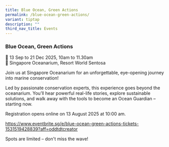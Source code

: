 ```yaml
---
title: Blue Ocean, Green Actions
permalink: /blue-ocean-green-actions/
variant: tiptap
description: ""
third_nav_title: Events
---
```

<h3>Blue Ocean, Green Actions</h3>
<p>📆 13 Sep to 21 Dec 2025, 10am to 11.30am
<br>📍 Singapore Oceanarium, Resort World Sentosa</p>
<p>Join us at Singapore Oceanarium for an unforgettable, eye-opening journey
into marine conservation!</p>
<p>Led by passionate conservation experts, this experience goes beyond the
oceanarium. You’ll hear powerful real-life stories, explore sustainable
solutions, and walk away with the tools to become an Ocean Guardian – starting
now.</p>
<p>Registration opens online on 13 August 2025 at 10:00 am.</p>
<p><a href="https://www.eventbrite.sg/e/blue-ocean-green-actions-tickets-1531519428839?aff=oddtdtcreator" rel="noopener noreferrer nofollow" target="_blank">https://www.eventbrite.sg/e/blue-ocean-green-actions-tickets-1531519428839?aff=oddtdtcreator</a>
</p>
<p>Spots are limited – don't miss the wave!</p>